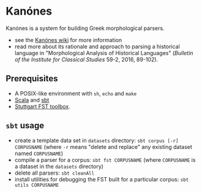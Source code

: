 # Kanónes

Kanónes is a system for building Greek morphological parsers.   

- see the [Kanónes wiki](https://github.com/neelsmith/kanones/wiki) for more information
- read more about its rationale and approach to parsing a historical language in "Morphological Analysis of Historical Languages" (*Bulletin of the Institute for Classical Studies* 59-2, 2016, 89-102).


## Prerequisites

- A POSIX-like environment with `sh`, `echo` and `make`
- [Scala](https://www.scala-lang.org/) and [sbt](https://github.com/sbt/sbt)
- [Stuttgart FST toolbox](http://www.cis.uni-muenchen.de/~schmid/tools/SFST/).


## `sbt` usage

- create a template data set in `datasets` directory: `sbt corpus [-r] CORPUSNAME` (where `-r` means "delete and replace" any existing dataset named `CORPUSNAME`)
- compile a parser for a corpus:  `sbt fst CORPUSNAME` (where `CORPUSNAME` is a dataset in the `datasets` directory)
- delete all parsers:  `sbt cleanAll`
- install utilities for debugging the FST built for a particular corpus: `sbt utils CORPUSNAME`
